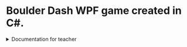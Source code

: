 # Boulder Dash WPF game created in C#.
<details>
<summary>Documentation for teacher</summary>
# MainWindow class:
- MainWindow(): Constructor method for the MainWindow class. Initializes the main window of the game, creates the game grid, and loads the level.
- Window_KeyDown(object sender, KeyEventArgs e): Event handler for key presses.
- StartGame(): Asynchronous method to start the game. Initializes the game state, hides overlay, and starts game loop.
- CreateGameGrid(): Sets up the game grid by adding rows and columns to the grid.
- LoadLevel(): Loads the game map from a txt file and initializes the game map.
- MapCharacterToCellType(char cellType): Using switch case convert characters to type and return it to LoadLevel method.
- LoadMapElement(CellType cellType, int row, int col): Loads map elements into the game grid based on cell type and position.
- UpdateMap(): Updates the game grid based on the current state of the game map. Get cells types, call CreateImageElement, which return image and pastes it into the appropriate cell.
- ReplaceSpawnWithPlayer(): Replaces spawn cell with player cell on the map.
- CreateImageElement(string imageName, int row, int col): Creates an image element for the game grid.
- UpdateText(string text): Updates the overlay text displayed on the game window.
- CheckWinCondition():  Checks if all gems have been collected and if the player is on the exit cell.

# Player class:
- Player(int startX, int startY): Constructor method for the Player class. Initializes the player's position.
- Move(Game.MovementDirection direction): Moves the player based on the specified direction.
- IsValidMove(int x, int y): Checks if a move to a specific position is valid.
- CanMoveTo(int x, int y): Checks if the player can move to a specific position.

# Boulders class:
- Boulders(MainWindow mainWindow): Constructor method for the Boulders class. Initializes the boulder objects.
- FallCheck(int x, int y): Checks if a boulder can fall and handles its movement.
- SideFallCheck(int x, int y): Checks if a boulder can fall sideways and handles its movement.
- DeathLogic(int x, int y): Handles the game logic when a player is crushed by a boulder.

# Gems class:
- Gems(MainWindow mainWindow): Constructor method for the Gems class. Initializes the gem objects.
- GemFallCheck(int x, int y): Checks if a gem can fall and handles its movement.
- SideFallCheck(int x, int y): Checks if a gem can fall sideways and handles its movement.
- PlayerCollision(int x, int y): Handles the game logic when a player collects a gem.

# Game class:
- Game(MainWindow mainWindow): Constructor method for the Game class. Initializes the game objects and lists.
- InitializeBouldersAndGems(): Initializes lists to track boulder and gem positions.
- Run(System.Windows.Input.Key key): Runs the game loop based on user input.
- StartContinuousFallChecks(): Starts continuous fall checks for boulders and gems.
- FallCheckForAllBoulders(): Checks for falling boulders and updates their positions.
- FallCheckForAllGems(): Checks for falling gems and updates their positions.
</details>
